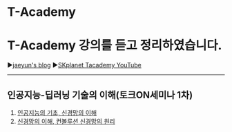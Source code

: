 # T-Academy

T-Academy 강의를 듣고 정리하였습니다.
======================
▶[jaeyun's blog](https://blog.naver.com/jaeyoon_95)
▶[SKplanet Tacademy YouTube](https://www.youtube.com/channel/UCtV98yyffjUORQRGTuLHomw)

- - -
## 인공지능-딥러닝 기술의 이해(토크ON세미나 1차)
1. [인공지능의 기초, 신경망의 이해](https://blog.naver.com/jaeyoon_95/221709183635)
2. [신경망의 이해, 컨볼루션 신경망의 원리](https://blog.naver.com/jaeyoon_95/221710336913)

